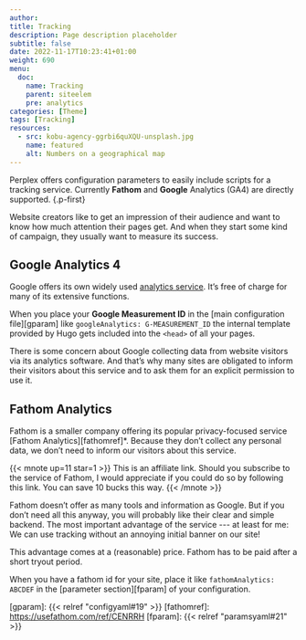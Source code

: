 ```yaml
---
author:
title: Tracking
description: Page description placeholder
subtitle: false
date: 2022-11-17T10:23:41+01:00 
weight: 690
menu:
  doc:
    name: Tracking
    parent: siteelem
    pre: analytics
categories: [Theme]
tags: [Tracking]
resources:
  - src: kobu-agency-ggrbi6quXQU-unsplash.jpg
    name: featured
    alt: Numbers on a geographical map
---
```


Perplex offers configuration parameters to easily include scripts for a tracking service. Currently **Fathom** and **Google** Analytics (GA4) are directly supported.
{.p-first} <!--more-->

Website creators like to get an impression of their audience and want to know how much attention their pages get. And when they start some kind of campaign, they usually want to measure its success.

## Google Analytics 4

Google offers its own widely used [analytics service](https://analytics.google.com). It’s free of charge for many of its extensive functions.

When you place your **Google Measurement ID** in the [main configuration file][gparam] like `googleAnalytics: G-MEASUREMENT_ID` the internal template provided by Hugo gets included into the `<head>` of all your pages.

There is some concern about Google collecting data from website visitors via its analytics software. And that’s why many sites are obligated to inform their visitors about this service and to ask them for an explicit permission to use it.

## Fathom Analytics

Fathom is a smaller company offering its popular privacy-focused service [Fathom Analytics][fathomref]\*. Because they don’t collect any personal data, we don’t need to inform our visitors about this service.

{{< mnote up=11 star=1 >}}
This is an affiliate link. Should you subscribe to the service of Fathom, I would appreciate if you could do so by following this link. You can save 10 bucks this way.
{{< /mnote >}}

Fathom doesn’t offer as many tools and information as Google. But if you don’t need all this anyway, you will probably like their clear and simple backend. The most important advantage of the service --- at least for me: We can use tracking without an annoying initial banner on our site!

This advantage comes at a (reasonable) price. Fathom has to be paid after a short tryout period.

When you have a fathom id for your site, place it like `fathomAnalytics: ABCDEF` in the [parameter section][fparam] of your configuration.

[gparam]: {{< relref "configyaml#19" >}}
[fathomref]: <https://usefathom.com/ref/CENRRH>
[fparam]: {{< relref "paramsyaml#21" >}}
